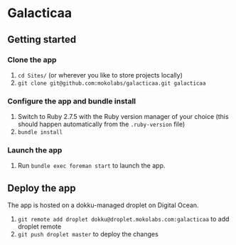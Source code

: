 Galacticaa
==========

## Getting started

### Clone the app
1. `cd Sites/` (or wherever you like to store projects locally)
2. `git clone git@github.com:mokolabs/galacticaa.git galacticaa`

### Configure the app and bundle install
1. Switch to Ruby 2.7.5 with the Ruby version manager of your choice (this
should happen automatically from the `.ruby-version` file)
2. `bundle install`

### Launch the app
1. Run `bundle exec foreman start` to launch the app.

## Deploy the app
The app is hosted on a dokku-managed droplet on Digital Ocean.

1. `git remote add droplet dokku@droplet.mokolabs.com:galacticaa` to add droplet remote
2. `git push droplet master` to deploy the changes
